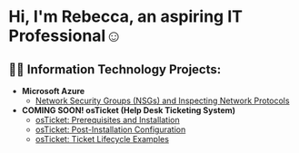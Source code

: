 <h1>Hi, I'm Rebecca, an aspiring IT Professional</a>☺</h1>

<h2>👨‍💻 Information Technology Projects:</h2>

- <b>Microsoft Azure</b>
  - [Network Security Groups (NSGs) and Inspecting Network Protocols](https://github.com/RebeccaWells3/azure-network-protocols)
- <b>COMING SOON! osTicket (Help Desk Ticketing System)</b>
  - [osTicket: Prerequisites and Installation](https://github.com/RebeccaWells3/osticket-prereqs)
  - [osTicket: Post-Installation Configuration](https://github.com/RebeccaWells3/post-install-config)
  - [osTicket: Ticket Lifecycle Examples](https://github.com/RebeccaWells3/ticket-lifecycle)


